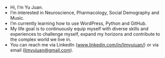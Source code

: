 - Hi, I’m Yu Juan.
- I’m interested in Neuroscience, Pharmacology, Social Demography and Music.
- I’m currently learning how to use WordPress, Python and GitHub. 
- My life goal is to continuously equip myself with diverse skills and experiences to challenge myself, expand my horizons and contribute to the complex world we live in. 
- You can reach me via LinkedIn (www.linkedin.com/in/limyujuan/) or via email (limyujuan@gmail.com).

<!---
yj-lim/yj-lim is a ✨ special ✨ repository because its `README.md` (this file) appears on your GitHub profile.
You can click the Preview link to take a look at your changes.
--->
